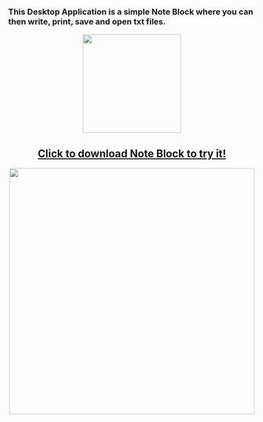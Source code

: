 <h3>
  This Desktop Application is a simple Note Block where you can then write, print, save and open txt files.
</h3>
<p align="center">
  <img src="https://user-images.githubusercontent.com/52591976/79505795-3809a680-8035-11ea-9966-0f9fe8d5afc6.png"width =200/>
</p>
<p>
  <a href="https://github.com/BlueButterflies/Note/files/4786506/noteSetup.zip" download>
    <h2 align="center">
      Click to download Note Block to try it!
    </h2>
  </a>
</p>
<p align="center">
  <img src="https://user-images.githubusercontent.com/52591976/79784606-cab28a00-8342-11ea-9733-dbd32bafc4bd.png"width =500/>
</p>
